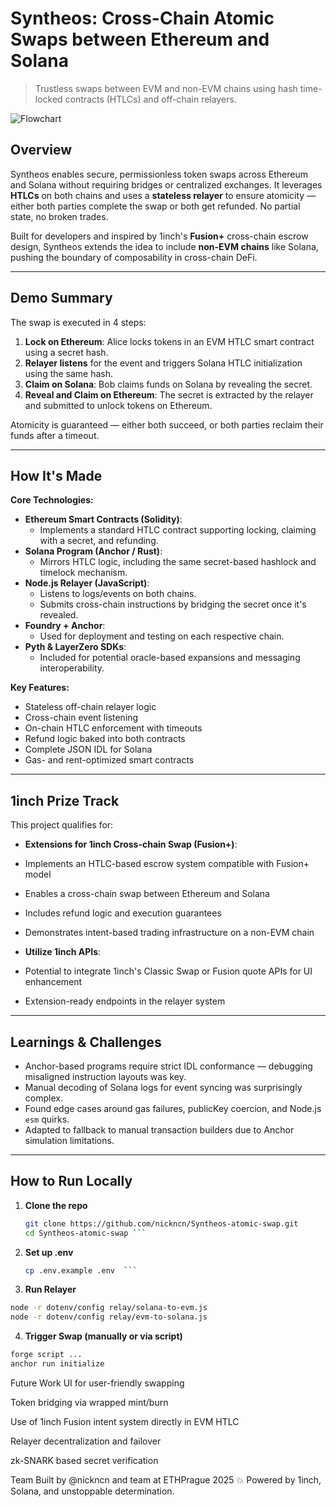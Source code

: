 #  Syntheos: Cross-Chain Atomic Swaps between Ethereum and Solana

> Trustless swaps between EVM and non-EVM chains using hash time-locked contracts (HTLCs) and off-chain relayers.

![Flowchart](./flowchart.png)

##  Overview

Syntheos enables secure, permissionless token swaps across Ethereum and Solana without requiring bridges or centralized exchanges. It leverages **HTLCs** on both chains and uses a **stateless relayer** to ensure atomicity — either both parties complete the swap or both get refunded. No partial state, no broken trades.

Built for developers and inspired by 1inch's **Fusion+** cross-chain escrow design, Syntheos extends the idea to include **non-EVM chains** like Solana, pushing the boundary of composability in cross-chain DeFi.

---

##  Demo Summary

The swap is executed in 4 steps:

1. **Lock on Ethereum**: Alice locks tokens in an EVM HTLC smart contract using a secret hash.
2. **Relayer listens** for the event and triggers Solana HTLC initialization using the same hash.
3. **Claim on Solana**: Bob claims funds on Solana by revealing the secret.
4. **Reveal and Claim on Ethereum**: The secret is extracted by the relayer and submitted to unlock tokens on Ethereum.

Atomicity is guaranteed — either both succeed, or both parties reclaim their funds after a timeout.

---

##  How It's Made

**Core Technologies:**

- **Ethereum Smart Contracts (Solidity)**:
  - Implements a standard HTLC contract supporting locking, claiming with a secret, and refunding.
- **Solana Program (Anchor / Rust)**:
  - Mirrors HTLC logic, including the same secret-based hashlock and timelock mechanism.
- **Node.js Relayer (JavaScript)**:
  - Listens to logs/events on both chains.
  - Submits cross-chain instructions by bridging the secret once it's revealed.
- **Foundry + Anchor**:
  - Used for deployment and testing on each respective chain.
- **Pyth & LayerZero SDKs**:
  - Included for potential oracle-based expansions and messaging interoperability.

**Key Features:**

-  Stateless off-chain relayer logic
-  Cross-chain event listening
-  On-chain HTLC enforcement with timeouts
-  Refund logic baked into both contracts
-  Complete JSON IDL for Solana
-  Gas- and rent-optimized smart contracts

---

##  1inch Prize Track

This project qualifies for:

-  **Extensions for 1inch Cross-chain Swap (Fusion+)**:
  - Implements an HTLC-based escrow system compatible with Fusion+ model
  - Enables a cross-chain swap between Ethereum and Solana
  - Includes refund logic and execution guarantees
  - Demonstrates intent-based trading infrastructure on a non-EVM chain

-  **Utilize 1inch APIs**:
  - Potential to integrate 1inch's Classic Swap or Fusion quote APIs for UI enhancement
  - Extension-ready endpoints in the relayer system

---

## Learnings & Challenges

- Anchor-based programs require strict IDL conformance — debugging misaligned instruction layouts was key.
- Manual decoding of Solana logs for event syncing was surprisingly complex.
- Found edge cases around gas failures, publicKey coercion, and Node.js `esm` quirks.
- Adapted to fallback to manual transaction builders due to Anchor simulation limitations.

---

## How to Run Locally

1. **Clone the repo**
   ```bash
   git clone https://github.com/nickncn/Syntheos-atomic-swap.git
   cd Syntheos-atomic-swap ```

2. **Set up .env**
    ```bash
    cp .env.example .env  ```
    
3.  **Run Relayer**
``` bash
node -r dotenv/config relay/solana-to-evm.js
node -r dotenv/config relay/evm-to-solana.js
```

4. **Trigger Swap (manually or via script)**
``` bash
forge script ...
anchor run initialize
```



Future Work
UI for user-friendly swapping

Token bridging via wrapped mint/burn

Use of 1inch Fusion intent system directly in EVM HTLC

Relayer decentralization and failover

zk-SNARK based secret verification

Team
Built by @nickncn and team at ETHPrague 2025 💥
Powered by 1inch, Solana, and unstoppable determination.

